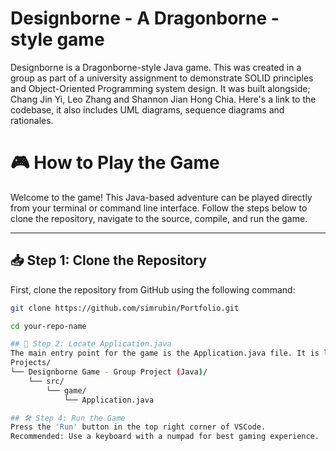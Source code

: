 # Designborne - A Dragonborne - style game

Designborne is a Dragonborne-style Java game. This was created in a group as part of a university assignment to demonstrate SOLID principles and Object-Oriented Programming system design. It was built alongside; Chang Jin Yi, Leo Zhang and Shannon Jian Hong Chia. Here's a link to the codebase, it also includes UML diagrams, sequence diagrams and rationales.

# 🎮 How to Play the Game

Welcome to the game! This Java-based adventure can be played directly from your terminal or command line interface. Follow the steps below to clone the repository, navigate to the source, compile, and run the game.

---

## 📥 Step 1: Clone the Repository

First, clone the repository from GitHub using the following command:

```bash
git clone https://github.com/simrubin/Portfolio.git

cd your-repo-name

## 🧭 Step 2: Locate Application.java
The main entry point for the game is the Application.java file. It is located at:
Projects/
└── Designborne Game - Group Project (Java)/
    └── src/
        └── game/
            └── Application.java

## 🛠 Step 4: Run the Game
Press the 'Run' button in the top right corner of VSCode.
Recommended: Use a keyboard with a numpad for best gaming experience.

